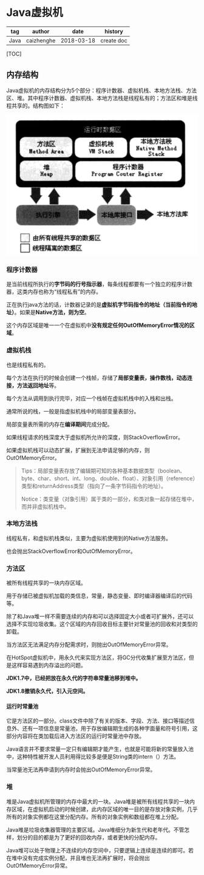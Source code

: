# Java虚拟机

| tag  | author     | date       | history    |
| ---- | ---------- | ---------- | ---------- |
| Java | caizhenghe | 2018-03-18 | create doc |

[TOC]

## 内存结构

Java虚拟机的内存结构分为5个部分：程序计数器、虚拟机栈、本地方法栈、方法区、堆。其中程序计数器、虚拟机栈、本地方法栈是线程私有的；方法区和堆是线程共享的。结构图如下：

![jvm](jvm.png)

### 程序计数器

是当前线程所执行的**字节码的行号指示器**，每条线程都要有一个独立的程序计数器，这类内存也称为“线程私有”的内存。

正在执行java方法的话，计数器记录的是**虚拟机字节码指令的地址（当前指令的地址）**。如果是**Native方法，则为空**。

这个内存区域是唯一一个在虚拟机中**没有规定任何OutOfMemoryError情况的区域**。

### 虚拟机栈

也是线程私有的。

每个方法在执行的时候会创建一个栈帧，存储了**局部变量表，操作数栈，动态连接，方法返回地址**等。

每个方法从调用到执行完毕，对应一个栈帧在虚拟机栈中的入栈和出栈。

通常所说的栈，一般是指虚拟机栈中的局部变量表部分。

局部变量表所需的内存在**编译期间**完成分配。

如果线程请求的栈深度大于虚拟机所允许的深度，则StackOverflowError。

如果虚拟机栈可以动态扩展，扩展到无法申请足够的内存，则OutOfMemoryError。

> Tips：局部变量表存放了编辑期可知的各种基本数据类型（boolean、byte、char、short、int、long、double、float）、对象引用（reference）类型和returnAddress类型（指向了一条字节码指令的地址）。
>
> Notice：类变量（对象引用）属于类的一部分，和类对象一起存储在堆中，而并非虚拟机栈中。

### 本地方法栈

线程私有，和虚拟机栈类似，主要为虚拟机使用到的Native方法服务。

也会抛出StackOverflowError和OutOfMemoryError。

### 方法区

被所有线程共享的一块内存区域。

用于存储已被虚拟机加载的类信息，常量，静态变量、即时编译器编译后的代码等。

除了和Java堆一样不需要连续的内存和可以选择固定大小或者可扩展外，还可以选择不实现垃圾收集。这个区域的内存回收目标主要针对常量池的回收和对类型的卸载。

当方法区无法满足内存分配需求时，则抛出OutOfMemoryError异常。

在HotSpot虚拟机中，用永久代来实现方法区，将GC分代收集扩展至方法区，但是这样容易遇到内存溢出的问题。

**JDK1.7中，已经把放在永久代的字符串常量池移到堆中。**

**JDK1.8撤销永久代，引入元空间。**

#### 运行时常量池

它是方法区的一部分。class文件中除了有关的版本、字段、方法、接口等描述信息外、还有一项信息是常量池，用于存放编辑期生成的各种字面量和符号引用，这部分内容将在类加载后进入方法区的运行时常量池中存放。 

Java语言并不要求常量一定只有编辑期才能产生，也就是可能将新的常量放入池中，这种特性被开发人员利用得比较多是便是String类的intern（）方法。 

当常量池无法再申请到内存时会抛出OutOfMemoryError异常。

### 堆

堆是Java虚拟机所管理的内存中最大的一块。Java堆是被所有线程共享的一块内存区域，在虚拟机启动的时候创建，此内存区域的唯一目的是存放对象实例，几乎所有的对象实例都在这里分配内存。所有的对象实例和数组都在堆上分配。 

Java堆是垃圾收集器管理的主要区域。Java堆细分为新生代和老年代。不管怎样，划分的目的都是为了更好的回收内存，或者更快的分配内存。 

Java堆可以处于物理上不连续的内存空间中，只要逻辑上连续是连续的即可。若在堆中没有完成实例分配，并且堆也无法再扩展时，将会抛出OutOfMemoryError异常。
